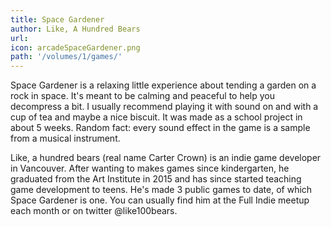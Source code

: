 ```yaml
---
title: Space Gardener
author: Like, A Hundred Bears
url: 
icon: arcadeSpaceGardener.png
path: '/volumes/1/games/'
---
```


Space Gardener is a relaxing little experience about tending a garden on a rock
in space. It's meant to be calming and peaceful to help you decompress a bit. I
usually recommend playing it with sound on and with a cup of tea and maybe a nice
biscuit. It was made as a school project in about 5 weeks. Random fact: every
sound effect in the game is a sample from a musical instrument.

Like, a hundred bears (real name Carter Crown) is an indie game developer in
Vancouver. After wanting to makes games since kindergarten, he graduated from the
Art Institute in 2015 and has since started teaching game development to teens.
He's made 3 public games to date, of which Space Gardener is one. You can usually
find him at the Full Indie meetup each month or on twitter @like100bears.